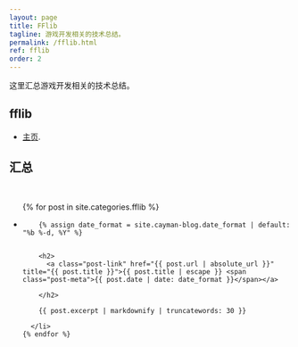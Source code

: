 ```yaml
---
layout: page
title: FFlib
tagline: 游戏开发相关的技术总结。
permalink: /fflib.html
ref: fflib
order: 2
---
```


这里汇总游戏开发相关的技术总结。

## fflib

*   [主页](/).


<h2>汇总</h2>

<div>&nbsp;</div>
<ul class="post-list">
    {% for post in site.categories.fflib %}
      <li>

        {% assign date_format = site.cayman-blog.date_format | default: "%b %-d, %Y" %}
        

        <h2>
          <a class="post-link" href="{{ post.url | absolute_url }}" title="{{ post.title }}">{{ post.title | escape }} <span class="post-meta">{{ post.date | date: date_format }}</span></a>
          
        </h2>

        {{ post.excerpt | markdownify | truncatewords: 30 }}

      </li>
    {% endfor %}
  </ul>